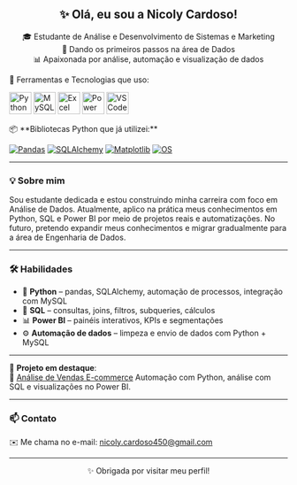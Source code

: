 <h2 align="center">✨ Olá, eu sou a Nicoly Cardoso!</h2>
<p align="center">
  🎓 Estudante de Análise e Desenvolvimento de Sistemas e Marketing <br>
  🚀 Dando os primeiros passos na área de Dados<br>
  📊 Apaixonada por análise, automação e visualização de dados
</p>

🚀 Ferramentas e Tecnologias que uso:
<p> <img src="https://img.icons8.com/color/48/000000/python--v1.png" alt="Python" title="Python" width="40"/> <img src="https://img.icons8.com/fluency/48/000000/mysql-logo.png" alt="MySQL" title="MySQL" width="40"/> <img src="https://img.icons8.com/color/48/000000/microsoft-excel-2019--v1.png" alt="Excel" title="Excel" width="40"/> <img src="https://img.icons8.com/color/48/000000/power-bi.png" alt="Power BI" title="Power BI" width="40"/> <img src="https://img.icons8.com/color/48/000000/visual-studio-code-2019.png" alt="VS Code" title="VS Code" width="40"/> </p>
📦 **Bibliotecas Python que já utilizei:**

[![Pandas](https://img.shields.io/badge/-Pandas-150458?style=for-the-badge&logo=pandas&logoColor=white)](https://pandas.pydata.org/)
[![SQLAlchemy](https://img.shields.io/badge/-SQLALCHEMY-cf2c2c?style=for-the-badge&logo=databricks&logoColor=white)](https://www.sqlalchemy.org/)
[![Matplotlib](https://img.shields.io/badge/-Matplotlib-ff7f0e?style=for-the-badge&logo=matplotlib&logoColor=white)](https://matplotlib.org/)
[![OS](https://img.shields.io/badge/-OS_Module-333333?style=for-the-badge&logo=windows&logoColor=white)](https://docs.python.org/3/library/os.html)


---

### 💡 Sobre mim

Sou estudante dedicada e estou construindo minha carreira com foco em Análise de Dados. Atualmente, aplico na prática meus conhecimentos em Python, SQL e Power BI por meio de projetos reais e automatizações. No futuro, pretendo expandir meus conhecimentos e migrar gradualmente para a área de Engenharia de Dados.

---

### 🛠️ Habilidades

- 🐍 **Python** – pandas, SQLAlchemy, automação de processos, integração com MySQL
- 🧠 **SQL** – consultas, joins, filtros, subqueries, cálculos
- 📊 **Power BI** – painéis interativos, KPIs e segmentações
- ⚙️ **Automação de dados** – limpeza e envio de dados com Python + MySQL

---

📌 **Projeto em destaque**:  
🔗 [Análise de Vendas E-commerce](https://github.com/Nicoly450/analise-ecommerce)
Automação com Python, análise com SQL e visualizações no Power BI.


---

### 📫 Contato

✉️ Me chama no e-mail: [nicoly.cardoso450@gmail.com](mailto:nicoly.cardoso450@gmail.com)

---

<p align="center">✨ Obrigada por visitar meu perfil!</p>
